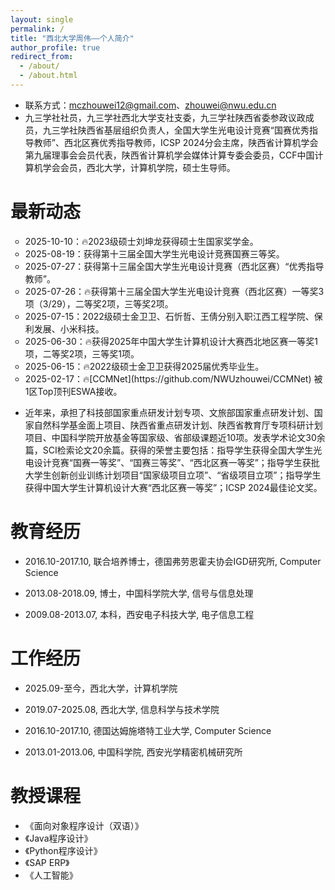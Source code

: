 ```yaml
---
layout: single
permalink: /
title: "西北大学周伟——个人简介"
author_profile: true
redirect_from: 
  - /about/
  - /about.html
---
```


- 联系方式：[mczhouwei12@gmail.com](mailto:mczhouwei12@gmail.com)、[zhouwei@nwu.edu.cn](mailto:zhouwei@nwu.edu.cn)
- 九三学社社员，九三学社西北大学支社支委，九三学社陕西省委参政议政成员，九三学社陕西省基层组织负责人，全国大学生光电设计竞赛“国赛优秀指导教师”、西北区赛优秀指导教师，ICSP 2024分会主席，陕西省计算机学会第九届理事会会员代表，陕西省计算机学会媒体计算专委会委员，CCF中国计算机学会会员，西北大学，计算机学院，硕士生导师。

最新动态
======
<ul type="circle">
  <li>2025-10-10：🔥2023级硕士刘坤龙获得硕士生国家奖学金。 </li>
  <li>2025-08-19：获得第十三届全国大学生光电设计竞赛国赛三等奖。 </li>
  <li>2025-07-27：获得第十三届全国大学生光电设计竞赛（西北区赛）“优秀指导教师”。</li>
  <li>2025-07-26：🔥获得第十三届全国大学生光电设计竞赛（西北区赛）一等奖3项（3/29），二等奖2项，三等奖2项。</li>
  <li>2025-07-15：2022级硕士金卫卫、石忻哲、王倩分别入职江西工程学院、保利发展、小米科技。</li>
  <li>2025-06-30：🔥获得2025年中国大学生计算机设计大赛西北地区赛一等奖1项，二等奖2项，三等奖1项。</li>
  <li>2025-06-15：🔥2022级硕士金卫卫获得2025届优秀毕业生。</li>
  <li>2025-02-17：🔥[CCMNet](https://github.com/NWUzhouwei/CCMNet) 被1区Top顶刊ESWA接收。</li>
</ul>

- 近年来，承担了科技部国家重点研发计划专项、文旅部国家重点研发计划、国家自然科学基金面上项目、陕西省重点研发计划、陕西省教育厅专项科研计划项目、中国科学院开放基金等国家级、省部级课题近10项。发表学术论文30余篇，SCI检索论文20余篇。获得的荣誉主要包括：指导学生获得全国大学生光电设计竞赛“国赛一等奖”、“国赛三等奖”、“西北区赛一等奖”；指导学生获批大学生创新创业训练计划项目“国家级项目立项”、“省级项目立项”；指导学生获得中国大学生计算机设计大赛“西北区赛一等奖”；ICSP 2024最佳论文奖。


教育经历
======
- 2016.10-2017.10, 联合培养博士，德国弗劳恩霍夫协会IGD研究所, Computer Science

- 2013.08-2018.09, 博士，中国科学院大学, 信号与信息处理

- 2009.08-2013.07, 本科，西安电子科技大学, 电子信息工程

工作经历
======
- 2025.09-至今，西北大学，计算机学院

- 2019.07-2025.08, 西北大学, 信息科学与技术学院

- 2016.10-2017.10, 德国达姆施塔特工业大学, Computer Science

- 2013.01-2013.06, 中国科学院, 西安光学精密机械研究所


教授课程
======

- 《面向对象程序设计（双语）》
- 《Java程序设计》
- 《Python程序设计》
- 《SAP ERP》
- 《人工智能》
